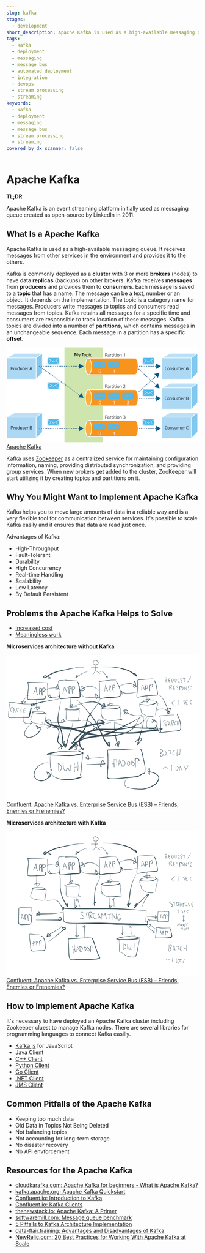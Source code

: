 ```yaml
---
slug: kafka
stages:
  - development
short_description: Apache Kafka is used as a high-available messaging queue. It receives messages from other services in the environment and provides it to the others.
tags:
  - kafka
  - deployment
  - messaging
  - message bus
  - automated deployment
  - integration
  - devops
  - stream processing
  - streaming
keywords:
  - kafka
  - deployment
  - messaging
  - message bus
  - stream processing
  - streaming
covered_by_dx_scanner: false
---
```


# Apache Kafka

**TL;DR**

Apache Kafka is an event streaming platform initially used as messaging queue created as open-source by LinkedIn in 2011.

## What Is a Apache Kafka

Apache Kafka is used as a high-available messaging queue. It receives messages from other services in the environment and provides it to the others.

Kafka is commonly deployed as a **cluster** with 3 or more **brokers** (nodes) to have data **replicas** (backups) on other brokers.
Kafka receives **messages** from **producers** and provides them to **consumers**. Each message is saved to a **topic** that has a name. The message can be a text, number or an object. It depends on the implementation. The topic is a category name for messages. Producers write messages to topics and consumers read messages from topics. Kafka retains all messages for a specific time and consumers are responsible to track location of these messages. Kafka topics are divided into a number of **partitions**, which contains messages in an unchangeable sequence. Each message in a partition has a specific **offset**.

![Apache Kafka](/files/kafka_architecture.png)
[Apache Kafka](https://thenewstack.io/apache-kafka-primer/)

Kafka uses [Zookeeper](https://zookeeper.apache.org/) as a centralized service for maintaining configuration information, naming, providing distributed synchronization, and providing group services. When new brokers get added to the cluster, ZooKeeper will start utilizing it by creating topics and partitions on it.

## Why You Might Want to Implement Apache Kafka

Kafka helps you to move large amounts of data in a reliable way and is a very flexible tool for communication between services. It's possible to scale Kafka easily and it ensures that data are read just once.

Advantages of Kafka:

- High-Throughput
- Fault-Tolerant
- Durability
- High Concurrency
- Real-time Handling
- Scalability
- Low Latency
- By Default Persistent

## Problems the Apache Kafka Helps to Solve

- [Increased cost](/problems/increased-cost)
- [Meaningless work](/problems/meaningless-work)

**Microservices architecture without Kafka**

![Kafka Microservices Mashup](/files/kafka_microservices_wrong.png)
[Confluent: Apache Kafka vs. Enterprise Service Bus (ESB) – Friends, Enemies or Frenemies?](https://www.confluent.io/blog/apache-kafka-vs-enterprise-service-bus-esb-friends-enemies-or-frenemies/)

**Microservices architecture with Kafka**

![Kafka Microservices](/files/kafka_microservices_correct.png)
[Confluent: Apache Kafka vs. Enterprise Service Bus (ESB) – Friends, Enemies or Frenemies?](https://www.confluent.io/blog/apache-kafka-vs-enterprise-service-bus-esb-friends-enemies-or-frenemies/)

## How to Implement Apache Kafka

It's necessary to have deployed an Apache Kafka cluster including Zookeeper cluest to manage Kafka nodes. There are several libraries for programming languages to connect Kafka easilly.

- [Kafka.js](https://github.com/tulios/kafkajs) for JavaScript
- [Java Client](https://docs.confluent.io/current/clients/java.html)
- [C++ Client](https://docs.confluent.io/current/clients/c_cpp.html)
- [Python Client](https://docs.confluent.io/current/clients/python.html)
- [Go Client](https://docs.confluent.io/current/clients/go.html)
- [.NET Client](https://docs.confluent.io/current/clients/dotnet.html)
- [JMS Client](https://docs.confluent.io/current/clients/kafka-jms-client/index.html)

## Common Pitfalls of the Apache Kafka

- Keeping too much data
- Old Data in Topics Not Being Deleted
- Not balancing topics
- Not accounting for long-term storage
- No disaster recovery
- No API envforcement

## Resources for the Apache Kafka

- [cloudkarafka.com: Apache Kafka for beginners - What is Apache Kafka?](https://www.cloudkarafka.com/blog/2016-11-30-part1-kafka-for-beginners-what-is-apache-kafka.html)
- [kafka.apache.org: Apache Kafka Quickstart](https://kafka.apache.org/quickstart)
- [Confluent.io: Introduction to Kafka](https://docs.confluent.io/current/kafka/introduction.html#intro-to-ak)
- [Confluent.io: Kafka Clients](https://docs.confluent.io/current/clients/index.html)
- [thenewstack.io: Apache Kafka: A Primer](https://thenewstack.io/apache-kafka-primer/)
- [softwaremill.com: Message queue benchmark](https://softwaremill.com/mqperf/)
- [5 Pitfalls to Kafka Architecture Implementation](https://logz.io/blog/5-pitfalls-to-kafka-architecture-implementation/)
- [data-flair.training: Advantages and Disadvantages of Kafka](https://data-flair.training/blogs/advantages-and-disadvantages-of-kafka/)
- [NewRelic.com: 20 Best Practices for Working With Apache Kafka at Scale](https://blog.newrelic.com/engineering/kafka-best-practices/)
